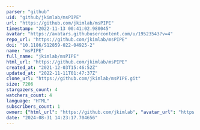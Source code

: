 ```yaml
---
parser: "github"
uid: "github/jkimlab/msPIPE"
url: "https://github.com/jkimlab/msPIPE"
timestamp: "2022-11-13 00:41:02.980045"
avatar: "https://avatars.githubusercontent.com/u/19523543?v=4"
repo_url: "https://github.com/jkimlab/msPIPE"
doi: "10.1186/S12859-022-04925-2"
name: "msPIPE"
full_name: "jkimlab/msPIPE"
html_url: "https://github.com/jkimlab/msPIPE"
created_at: "2021-12-03T15:46:52Z"
updated_at: "2022-11-11T01:47:37Z"
clone_url: "https://github.com/jkimlab/msPIPE.git"
size: 7206
stargazers_count: 4
watchers_count: 4
language: "HTML"
subscribers_count: 1
owner: {"html_url": "https://github.com/jkimlab", "avatar_url": "https://avatars.githubusercontent.com/u/19523543?v=4", "login": "jkimlab", "type": "User"}
date: "2024-08-31 14:23:17.704656"
---
```


